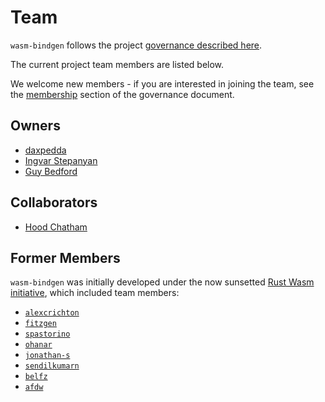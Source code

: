 # Team

`wasm-bindgen` follows the project [governance described here][governance].

The current project team members are listed below.

We welcome new members - if you are interested in joining the team, see the [membership] section of the governance document.

## Owners

* [daxpedda](https://github.com/daxpedda)
* [Ingvar Stepanyan](https://github.com/RReverser)
* [Guy Bedford](https://github.com/guybedford)

## Collaborators

* [Hood Chatham](https://github.com/hoodmane)

## Former Members

`wasm-bindgen` was initially developed under the now sunsetted [Rust Wasm initiative], which included team members:

* [`alexcrichton`](https://github.com/alexcrichton)
* [`fitzgen`](https://github.com/fitzgen)
* [`spastorino`](https://github.com/spastorino)
* [`ohanar`](https://github.com/ohanar)
* [`jonathan-s`](https://github.com/jonathan-s)
* [`sendilkumarn`](https://github.com/sendilkumarn)
* [`belfz`](https://github.com/belfz)
* [`afdw`](https://github.com/afdw)

[Rust Wasm initiative]: https://github.com/rustwasm
[governance]: https://wasm-bindgen.github.io/wasm-bindgen/contributing/governance
[membership]: https://wasm-bindgen.github.io/wasm-bindgen/contributing/governance#membership
